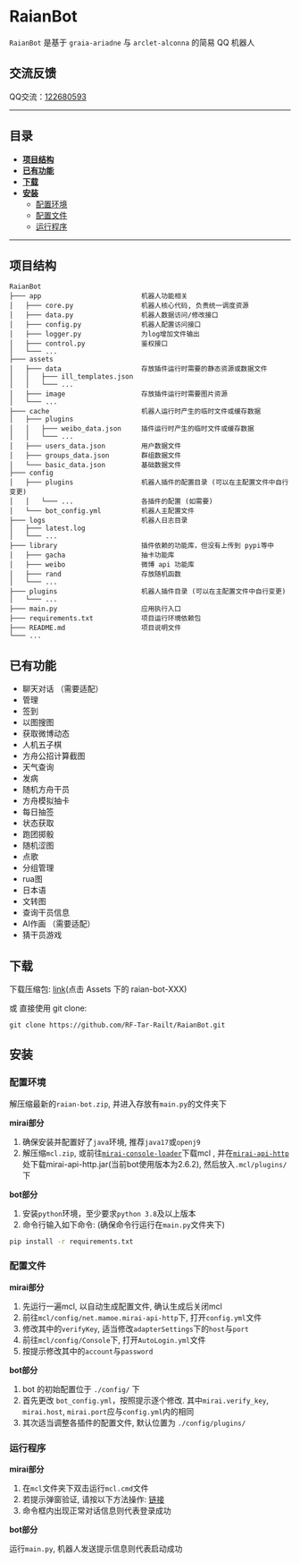 # RaianBot

`RaianBot` 是基于 `graia-ariadne` 与 `arclet-alconna` 的简易 QQ 机器人 

## 交流反馈

QQ交流：[122680593](https://jq.qq.com/?_wv=1027&k=lhxRkibY)

---

## 目录

+ **[项目结构](#项目结构)**
+ **[已有功能](#已有功能)**
+ **[下载](#下载)**
+ **[安装](#安装)**
  + [配置环境](#配置环境)
  + [配置文件](#配置文件)
  + [运行程序](#运行程序)

---

## 项目结构

```
RaianBot
├─── app                         机器人功能相关
│   ├─── core.py                 机器人核心代码, 负责统一调度资源
│   ├─── data.py                 机器人数据访问/修改接口
│   ├─── config.py               机器人配置访问接口
│   ├─── logger.py               为log增加文件输出
│   ├─── control.py              鉴权接口
│   └─── ...
├─── assets
│   ├─── data                    存放插件运行时需要的静态资源或数据文件
│   │   ├─── ill_templates.json  
│   │   └─── ...
│   ├─── image                   存放插件运行时需要图片资源
│   └─── ...
├─── cache                       机器人运行时产生的临时文件或缓存数据
│   ├─── plugins 
│   │   ├─── weibo_data.json     插件运行时产生的临时文件或缓存数据
│   │   └─── ...
│   ├─── users_data.json         用户数据文件
│   ├─── groups_data.json        群组数据文件
│   └─── basic_data.json         基础数据文件
├─── config
│   ├─── plugins                 机器人插件的配置目录 (可以在主配置文件中自行变更)
│   │   └─── ...                 各插件的配置 (如需要)
│   └─── bot_config.yml          机器人主配置文件
├─── logs                        机器人日志目录
│   ├─── latest.log
│   └─── ...
├─── library                     插件依赖的功能库，但没有上传到 pypi等中
│   ├─── gacha                   抽卡功能库
│   ├─── weibo                   微博 api 功能库
│   ├─── rand                    存放随机函数
│   └─── ...
├─── plugins                     机器人插件目录 (可以在主配置文件中自行变更)
│   └─── ...
├─── main.py                     应用执行入口
├─── requirements.txt            项目运行环境依赖包
├─── README.md                   项目说明文件
└─── ...  
```

## 已有功能

- 聊天对话 （需要适配）
- 管理
- 签到
- 以图搜图
- 获取微博动态
- 人机五子棋
- 方舟公招计算截图
- 天气查询
- 发病
- 随机方舟干员
- 方舟模拟抽卡
- 每日抽签
- 状态获取
- 跑团掷骰
- 随机涩图
- 点歌
- 分组管理
- rua图
- 日本语
- 文转图
- 查询干员信息
- AI作画 （需要适配）
- 猜干员游戏

## 下载

下载压缩包: [link](https://github.com/RF-Tar-Railt/RaianBot/releases/latest)(点击 Assets 下的 raian-bot-XXX)

或 直接使用 git clone:
```shell
git clone https://github.com/RF-Tar-Railt/RaianBot.git
```

## 安装

### 配置环境
解压缩最新的`raian-bot.zip`, 并进入存放有`main.py`的文件夹下

**mirai部分**
1. 确保安装并配置好了`java`环境, 推荐`java17`或`openj9`
2. 解压缩`mcl.zip`, 或前往[`mirai-console-loader`](https://github.com/iTXTech/mirai-console-loader)下载mcl
, 并在[`mirai-api-http`](https://github.com/project-mirai/mirai-api-http/releases)处下载mirai-api-http.jar(当前bot使用版本为2.6.2), 然后放入`.mcl/plugins/`下

**bot部分**
1. 安装`python`环境，至少要求`python 3.8`及以上版本
2. 命令行输入如下命令: (确保命令行运行在`main.py`文件夹下)

```bash
pip install -r requirements.txt
```

### 配置文件

**mirai部分**
1. 先运行一遍mcl, 以自动生成配置文件, 确认生成后关闭mcl
2. 前往`mcl/config/net.mamoe.mirai-api-http`下, 打开`config.yml`文件
3. 修改其中的`verifyKey`, 适当修改`adapterSettings`下的`host`与`port`
4. 前往`mcl/config/Console`下, 打开`AutoLogin.yml`文件
5. 按提示修改其中的`account`与`password`

**bot部分**
1. bot 的初始配置位于 `./config/` 下
2. 首先更改 `bot_config.yml`，按照提示逐个修改. 其中`mirai.verify_key`, `mirai.host`, `mirai.port`应与`config.yml`内的相同
3. 其次适当调整各插件的配置文件, 默认位置为 `./config/plugins/`

### 运行程序

**mirai部分**
1. 在`mcl`文件夹下双击运行`mcl.cmd`文件
2. 若提示弹窗验证, 请按以下方法操作: [链接](https://docs.mirai.mamoe.net/mirai-login-solver-selenium)
3. 命令框内出现正常对话信息则代表登录成功

**bot部分**

运行`main.py`, 机器人发送提示信息则代表启动成功

